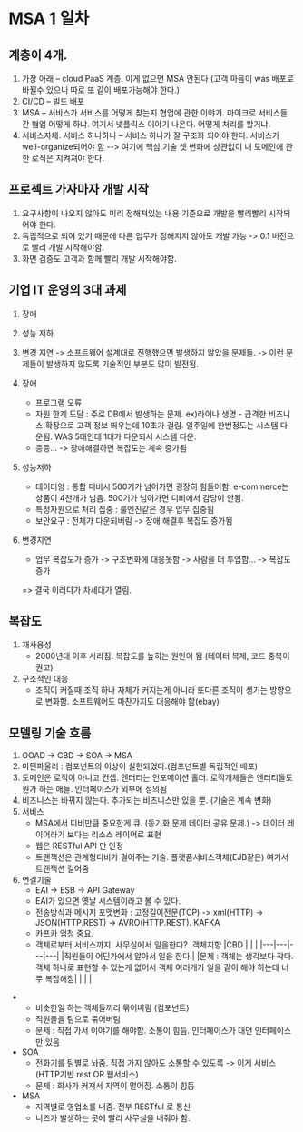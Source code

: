# MSA 1 일차
## 계층이 4개.
1. 가장 아래 – cloud PaaS 계층. 이게 없으면 MSA 안된다
(고객 마음이 was 배포로 바뀔수 있으니 따로 또 같이 배포가능해야 한다.)
2. CI/CD – 빌드 배포
3. MSA – 서비스가 서비스를 어떻게 찾는지 협업에 관한 이야기. 마이크로 서비스들간 협업 어떻게 하냐. 여기서 넷플릭스 이야기 나온다. 어떻게 처리를 할거냐. 
4. 서비스자체. 서비스 하나하나 – 서비스 하나가 잘 구조화 되어야 한다. 서비스가 well-organize되어야 함
--> 여기에 핵심.기술 셋 변화에 상관없이 내 도메인에 관한 로직은 지켜져야 한다.

## 프로젝트 가자마자 개발 시작
1. 요구사항이 나오지 않아도 미리 정해져있는 내용 기준으로 개발을 빨리빨리 시작되어야 한다.
2. 독립적으로 되어 있기 때문에 다른 업무가 정해지지 않아도 개발 가능 -> 0.1 버전으로 빨리 개발 시작해야함.
3. 화면 검증도 고객과 함께 빨리 개발 시작해야함.

## 기업 IT 운영의 3대 과제
1. 장애
2. 성능 저하
3. 변경 지연
-> 소프트웨어 설계대로 진행했으면 발생하지 않았을 문제들.
-> 이런 문제들이 발생하지 않도록 기술적인 부분도 많이 발전됨.

1. 장애
    - 프로그램 오류
    - 자원 한계 도달 : 주로 DB에서 발생하는 문제. ex)라이나 생명 - 급격한 비즈니스 확장으로 고객 정보 띄우는데 10초가 걸림. 일주일에 한번정도는 시스템 다운됨. WAS 5대인데 1대가 다운되서 시스템 다운.
    - 등등...
  -> 장애해결하면 복잡도는 계속 증가됨

2. 성능저하
    - 데이터양 : 통합 디비시 500기가 넘어가면 굉장히 힘들어함. e-commerce는 상품이 4천개가 넘음. 500기가 넘어가면 디비에서 감당이 안됨.
    - 특정자원으로 처리 집중 : 룰엔진같은 경우 업무 집중됨
    - 보안요구 : 전체가 다운되버림
  -> 장애 해결후 복잡도 증가됨

3. 변경지연
    - 업무 복잡도가 증가 -> 구조변화에 대응못함 -> 사람을 더 투입함... 
    -> 복잡도 증가
  
    => 결국 이러다가 차세대가 열림.
    
## 복잡도
1. 재사용성
    - 2000년대 이후 사라짐. 복잡도를 높히는 원인이 됨 (데이터 복제, 코드 중복이 권고)
2. 구조적인 대응
    - 조직이 커질때 조직 하나 자체가 커지는게 아니라 또다른 조직이 생기는 방향으로 변화함. 소프트웨어도 마찬가지도 대응해야 함(ebay)

## 모델링 기술 흐름
1. OOAD -> CBD -> SOA -> MSA
2. 마틴파울러 : 컴포넌트의 이상이 실현되었다.(컴포넌트별 독립적인 배포)
3. 도메인은 로직이 아니고 컨셉. 엔터티는 인포메이션 홀더. 로직개체들은 엔터티들도 뭔가 하는 애들. 인터페이스가 외부에 정의됨
4. 비즈니스는 바뀌지 않는다. 추가되는 비즈니스만 있을 뿐. (기술은 계속 변화)
5. 서비스
    - MSA에서 디비만큼 중요한게 큐. (동기화 문제 데이터 공유 문제.) -> 데이터 레이어라기 보다는 리소스 레이어로 표현
    - 웹은 RESTful API 만 인정
    - 트랜잭션은 관계형디비가 걸어주는 기술. 플랫폼서비스객체(EJB같은) 여기서 트랜잭션 걸어줌
6. 연결기술
    - EAI -> ESB -> API Gateway
    - EAI가 있으면 옛날 시스템이라고 볼 수 있다.
    - 전송방식과 메시지 포맷변화 : 고정길이전문(TCP) -> xml(HTTP) -> JSON(HTTP.REST) -> AVRO(HTTP.REST). KAFKA
    - 카프카 엄청 중요.
    - 객체로부터 서비스까지.
    사무실에서 일을한다?
|객체지향   |CBD   |   |   |
|---|---|---|---|
|직원들이 어딘가에서 알아서 일을 한다.|
|문제 : 객체는 생각보다 작다. 객체 하나로 표현할 수 있는게 없어서 객체 여러개가 일을 같이 해야 하는데 너무 복잡해짐|   |   |   |    

  - 
    - 비슷한일 하는 객체들끼리 묶어버림 (컴포넌트)
    - 직원들을 팀으로 묶어버림
    - 문제 : 직접 가서 이야기를 해야함. 소통이 힘듬. 인터페이스가 대면 인터페이스만 있음
  - SOA
    - 전화기를 팀별로 놔줌. 직접 가지 않아도 소통할 수 있도록 -> 이게 서비스(HTTP기반 rest OR 웹서비스)
    - 문제 : 회사가 커져서 지역이 멀어짐. 소통이 힘듬
  - MSA
    - 지역별로 영업소를 내줌. 전부 RESTful 로 통신
    - 니즈가 발생하는 곳에 빨리 사무실을 내줘야 함.
    
    

